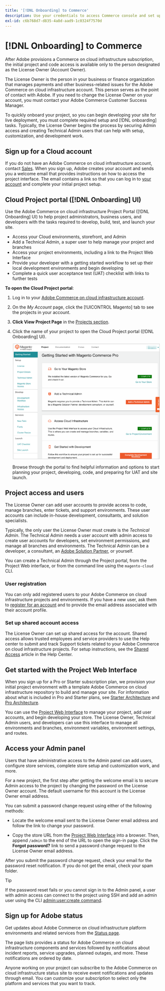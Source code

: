 ```yaml
---
title: '[!DNL Onboarding] to Commerce'
description: Use your credentials to access Commerce console and set up a Commerce on cloud infrastructure project.
exl-id: c6b768d7-d835-4a8d-aad9-1c0324f7570d
---
```

# [!DNL Onboarding] to Commerce

After Adobe provisions a Commerce on cloud infrastructure subscription, the initial project and code access is available only to the person designated as the License Owner (Account Owner).

The License Owner is the person in your business or finance organization that manages payments and other business-related issues for the Adobe Commerce on cloud infrastructure account. This person serves as the point of contact with Adobe. If you need to change the License Owner on your account, you must contact your Adobe Commerce Customer Success Manager.

To quickly onboard your project, so you can begin developing your site for live deployment, you must complete required setup and [!DNL onboarding] tasks. Typically, the License Owner begins the process by securing Admin access and creating Technical Admin users that can help with setup, customization, and development work.

## Sign up for a Cloud account

If you do not have an Adobe Commerce on cloud infrastructure account, contact [Sales][]. When you sign up, Adobe creates your account and sends you a welcome email that provides instructions on how to access the project interface. The email contains a link so that you can log in to [your account](https://accounts.magento.cloud/user) and complete your initial project setup.

## Cloud Project portal ([!DNL Onboarding] UI)

Use the Adobe Commerce on cloud infrastructure Project Portal ([!DNL Onboarding] UI) to help project administrators, business users, and developers with the tasks required to develop, build, test, and launch your site.

-  Access your Cloud environments, storefront, and Admin
-  Add a Technical Admin, a super user to help manage your project and branches
-  Access your project environments, including a link to the Project Web Interface
-  Provide your developer with a getting started workflow to set up their local development environments and begin developing
-  Complete a quick user acceptance test (UAT) checklist with links to further tests

**To open the Cloud Project portal**:

1. Log in to your [Adobe Commerce on cloud infrastructure account](https://account.magento.com/customer/account/).

1. On the _My Account_ page, click the [!UICONTROL Magento] tab to see the projects in your account.

1. **Click View Project Page** in the [Projects section](https://cloud.magento.com/cloud/project/subscriptions/).

1. Click the name of your project to open the Cloud Project portal ([!DNL Onboarding] UI).

   ![Cloud project portal](../assets/onboarding-ui.png)

   Browse through the portal to find helpful information and options to start planning your project, developing, code, and preparing for UAT and site launch.

## Project access and users

The License Owner can add user accounts to provide access to code, manage
branches, enter tickets, and support environments. These user accounts can include in-house development, consultants, and solution specialists.

Typically, the only user the License Owner must create is the _Technical Admin_. The Technical Admin needs a user account with admin access to create user accounts for developers, set environment permissions, and manage all branches and environments. The Technical Admin can be a developer, a consultant, an [Adobe Solution Partner](https://business.adobe.com/products/magento/partners.html), or yourself.

You can create a Technical Admin through the Project portal, from the Project Web interface, or from the command line using the `magento-cloud` CLI.

### User registration

You can only add registered users to your Adobe Commerce on cloud infrastructure projects and environments. If you have a new user, ask them to [register for an account](https://account.magento.com/customer/account/login/) and to provide the email address associated with their account profile.

### Set up shared account access

The License Owner can set up shared access for the account. Shared access allows trusted employees and service providers to use the Help center to submit and track Support tickets related to your Adobe Commerce on cloud infrastructure projects. For setup instructions, see the [Shared Access][] article in the Help Center.

## Get started with the Project Web Interface

When you sign up for a Pro or Starter subscription plan, we provision your initial project environment with a template Adobe Commerce on cloud infrastructure repository to build and manage your site. For information about what is included in Pro and Starter plans, see [Starter Architecture](/help/cloud-guide/architecture/starter-architecture.md) and [Pro Architecture](/help/cloud-guide/architecture/pro-architecture.md).

You can use the [Project Web Interface](../cloud-guide/project/overview.md) to manage your project, add user accounts, and begin developing your store. The License Owner, Technical Admin users, and developers can use this interface to manage all environments and branches, environment variables, environment settings, and routes.

## Access your Admin panel

Users that have administrative access to the Admin panel can add users, configure store services, complete store setup and customization work, and more.

For a new project, the first step after getting the welcome email is to secure Admin access to the project by changing the password on the License Owner account. The default username for this account is the License Owner email address.

You can submit a password change request using either of the following methods:

-  Locate the welcome email sent to the License Owner email address and follow the link to change your password.

-  Copy the store URL from the [Project Web Interface](../cloud-guide/project/overview.md) into a browser. Then, append `/admin` to the end of the URL to open the sign-in page. Click the **Forgot password?** link to send a password change request to the License Owner email address.

After you submit the password change request, check your email for the password reset notification. If you do not get the email, check your spam folder.

>[!TIP]
>
>If the password reset fails or you cannot sign in to the Admin panel, a user with admin access can connect to the project using SSH and add an admin user using the CLI [admin:user:create command](https://experienceleague.adobe.com/docs/commerce-operations/installation-guide/tutorials/admin.html).

## Sign up for Adobe status

Get updates about Adobe Commerce on cloud infrastructure platform environments and related services from the [Status page][].

The page lists provides a status for Adobe Commerce on cloud infrastructure components and services followed by notifications about incident reports, service upgrades, planned outages, and more. These notifications are ordered by date.

Anyone working on your project can subscribe to the Adobe Commerce on cloud infrastructure status site to receive event notifications and updates through email. You can customize your subscription to select only the platform and services that you want to track.

<!--Link references-->

[Sales]: https://magento.com/explore/contact-sales
[Shared Access]: https://experienceleague.adobe.com/docs/commerce-knowledge-base/kb/help-center-guide/magento-help-center-user-guide.html#shared-access
[Status page]: https://status.adobe.com/products/503473
